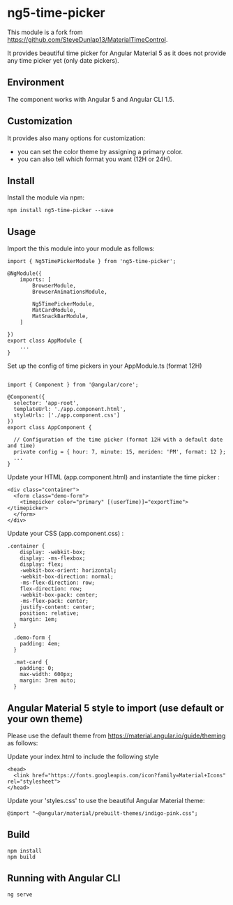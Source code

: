 # ng5-time-picker
This module is a fork from https://github.com/SteveDunlap13/MaterialTimeControl.

It provides beautiful time picker for Angular Material 5 as it does not provide any time picker yet (only date pickers).

## Environment 
The component works with Angular 5 and Angular CLI 1.5.

## Customization 

It provides also many options for customization:
- you can set the color theme by assigning a primary color.
- you can also tell which format you want (12H or 24H).

## Install
Install the module via npm:

    npm install ng5-time-picker --save

## Usage
Import the this module into your module as follows:

    import { Ng5TimePickerModule } from 'ng5-time-picker';

	@NgModule({
        imports: [
            BrowserModule,
            BrowserAnimationsModule,

            Ng5TimePickerModule,
            MatCardModule,
            MatSnackBarModule,
        ]

    })
    export class AppModule {
        ...
    }

Set up the config of time pickers in your AppModule.ts (format 12H)
```

import { Component } from '@angular/core';

@Component({
  selector: 'app-root',
  templateUrl: './app.component.html',
  styleUrls: ['./app.component.css']
})
export class AppComponent {

  // Configuration of the time picker (format 12H with a default date and time)
  private config = { hour: 7, minute: 15, meriden: 'PM', format: 12 };
  ... 
}
```


Update your HTML (app.component.html) and instantiate the time picker :

```
<div class="container">
  <form class="demo-form">
    <timepicker color="primary" [(userTime)]="exportTime"></timepicker>
  </form>
</div>
```

Update your CSS (app.component.css) :
```
.container {
    display: -webkit-box;
    display: -ms-flexbox;
    display: flex;
    -webkit-box-orient: horizontal;
    -webkit-box-direction: normal;
    -ms-flex-direction: row;
    flex-direction: row;
    -webkit-box-pack: center;
    -ms-flex-pack: center;
    justify-content: center;
    position: relative;
    margin: 1em;
  }
  
  .demo-form {
    padding: 4em;
  }
  
  .mat-card {
    padding: 0;
    max-width: 600px;
    margin: 3rem auto;
  }
```

## Angular Material 5 style to import (use default or your own theme)

Please use the default theme from https://material.angular.io/guide/theming as follows:

Update your index.html to include the following style

```
<head>
  <link href="https://fonts.googleapis.com/icon?family=Material+Icons" rel="stylesheet">    
</head>
```

Update your 'styles.css' to use the beautiful Angular Material theme: 

```
@import "~@angular/material/prebuilt-themes/indigo-pink.css";
```

## Build

    npm install
    npm build

## Running with Angular CLI

    ng serve